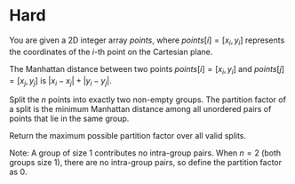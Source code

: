 # Hard

You are given a 2D integer array $points$, where $points[i] = [x_i, y_i]$ represents the coordinates of the $i$-th point on the Cartesian plane.

The Manhattan distance between two points $points[i] = [x_i, y_i]$ and $points[j] = [x_j, y_j]$ is $|x_i - x_j| + |y_i - y_j|$.

Split the $n$ points into exactly two non-empty groups. The partition factor of a split is the minimum Manhattan distance among all unordered pairs of points that lie in the same group.

Return the maximum possible partition factor over all valid splits.

Note: A group of size 1 contributes no intra-group pairs. When $n = 2$ (both groups size 1), there are no intra-group pairs, so define the partition factor as $0$.

```cpp
```
